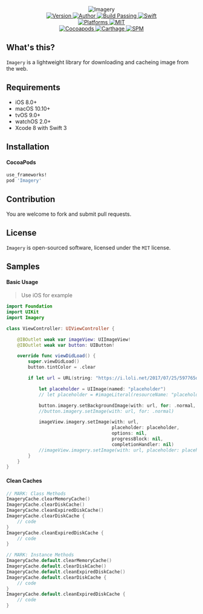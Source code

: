 
<p align="center">
  <img src="https://i.loli.net/2017/07/25/597765d9704f0.png" alt="Imagery">
  <br/><a href="https://cocoapods.org/pods/Imagery">
  <img alt="Version" src="https://img.shields.io/badge/version-1.1.0-brightgreen.svg">
  <img alt="Author" src="https://img.shields.io/badge/author-Meniny-blue.svg">
  <img alt="Build Passing" src="https://img.shields.io/badge/build-passing-brightgreen.svg">
  <img alt="Swift" src="https://img.shields.io/badge/swift-3.0%2B-orange.svg">
  <br/>
  <img alt="Platforms" src="https://img.shields.io/badge/platform-iOS-lightgrey.svg">
  <img alt="MIT" src="https://img.shields.io/badge/license-MIT-blue.svg">
  <br/>
  <img alt="Cocoapods" src="https://img.shields.io/badge/cocoapods-compatible-brightgreen.svg">
  <img alt="Carthage" src="https://img.shields.io/badge/carthage-working%20on-red.svg">
  <img alt="SPM" src="https://img.shields.io/badge/swift%20package%20manager-working%20on-red.svg">
  </a>
</p>

## What's this?

`Imagery` is a lightweight library for downloading and cacheing image from the web.

## Requirements

* iOS 8.0+
* macOS 10.10+
* tvOS 9.0+
* watchOS 2.0+
* Xcode 8 with Swift 3

## Installation

#### CocoaPods

```ruby
use_frameworks!
pod 'Imagery'
```

## Contribution

You are welcome to fork and submit pull requests.

## License

`Imagery` is open-sourced software, licensed under the `MIT` license.

## Samples

#### Basic Usage

> Use iOS for example

```swift
import Foundation
import UIKit
import Imagery

class ViewController: UIViewController {

    @IBOutlet weak var imageView: UIImageView!
    @IBOutlet weak var button: UIButton!

    override func viewDidLoad() {
        super.viewDidLoad()
        button.tintColor = .clear

        if let url = URL(string: "https://i.loli.net/2017/07/25/597765d9704f0.png") {

            let placeholder = UIImage(named: "placeholder")
            // let placeholder = #imageLiteral(resourceName: "placeholder")

            button.imagery.setBackgroundImage(with: url, for: .normal, placeholder: nil)
            //button.imagery.setImage(with: url, for: .normal)

            imageView.imagery.setImage(with: url,
                                       placeholder: placeholder,
                                       options: nil,
                                       progressBlock: nil,
                                       completionHandler: nil)
            //imageView.imagery.setImage(with: url, placeholder: placeholder)
        }
    }
}
```

#### Clean Caches

```swift
// MARK: Class Methods
ImageryCache.clearMemoryCache()
ImageryCache.clearDiskCache()
ImageryCache.cleanExpiredDiskCache()
ImageryCache.clearDiskCache {
    // code
}
ImageryCache.cleanExpiredDiskCache {
    // code
}

// MARK: Instance Methods
ImageryCache.default.clearMemoryCache()
ImageryCache.default.clearDiskCache()
ImageryCache.default.cleanExpiredDiskCache()
ImageryCache.default.clearDiskCache {
    // code
}
ImageryCache.default.cleanExpiredDiskCache {
    // code
}
```
